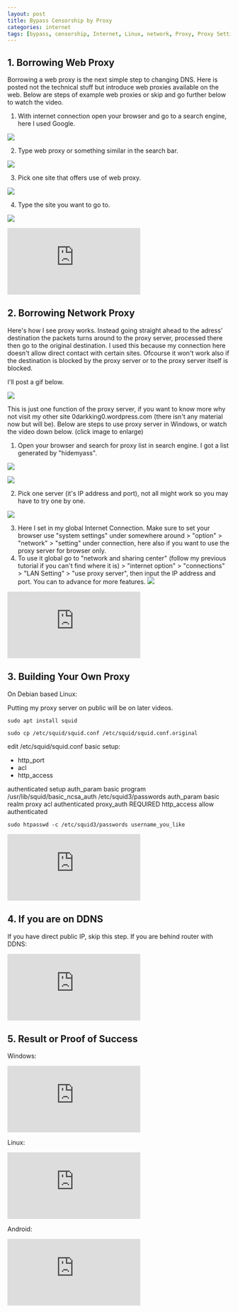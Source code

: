 ```yaml
---
layout: post
title: Bypass Censorship by Proxy
categories: internet
tags: [bypass, censorship, Internet, Linux, network, Proxy, Proxy Setting on PC, squid, Ubuntu, web, webproxy.to]
---
```


## 1\. Borrowing Web Proxy

Borrowing a web proxy is the next simple step to changing DNS. Here is posted not the technical stuff but introduce web proxies available on the web. Below are steps of example web proxies or skip and go further below to watch the video.  

1. With internet connection open your browser and go to a search engine, here I used Google. 

![](https://farm8.staticflickr.com/7649/16799936831_3e8c36dce3_o_d.png)

2. Type web proxy or something similar in the search bar.

![](https://farm8.staticflickr.com/7288/16799936491_85e6c38429_o_d.png)

3. Pick one site that offers use of web proxy.

![](https://farm9.staticflickr.com/8740/16593761657_20c9a1370f_o_d.png)

4. Type the site you want to go to.

![](https://farm8.staticflickr.com/7644/16799935861_327b9a76a7_o_d.png)

<div class="video-container"><iframe src="https://www.youtube.com/embed/K8VMeoa6GiU" frameborder="0" allowfullscreen></iframe></div>

## 2\. Borrowing Network Proxy

Here's how I see proxy works. Instead going straight ahead to the adress' destination the packets turns around to the proxy server, processed there then go to the original destination. I used this because my connection here doesn't allow direct contact with certain sites. Ofcourse it won't work also if the destination is blocked by the proxy server or to the proxy server itself is blocked.  

I'll post a gif below.  

![](https://farm8.staticflickr.com/7645/16239188344_e885153d62_o_d.gif)

This is just one function of the proxy server, if you want to know more why not visit my other site 0darkking0.wordpress.com (there isn't any material now but will be). Below are steps to use proxy server in Windows, or watch the video down below. (click image to enlarge)  

1.  Open your browser and search for proxy list in search engine. I got a list generated by "hidemyass".

![](https://farm9.staticflickr.com/8567/16673481890_65ef5f9a91_o_d.png)

![](https://farm9.staticflickr.com/8647/16860870705_a4f5747d5a_o_d.png)

2. Pick one server (it's IP address and port), not all might work so you may have to try one by one.

![](https://farm9.staticflickr.com/8707/16860870445_b2d16f0ba8_o_d.png)

3. Here I set in my global Internet Connection. Make sure to set your browser use "system settings" under somewhere around > "option" > "network" > "setting" under connection, here also if you want to use the proxy server for browser only.
4. To use it global go to "network and sharing center" (follow my previous tutorial if you can't find where it is) > "internet option" > "connections" > "LAN Setting" > "use proxy server", then input the IP address and port. You can to advance for more features.
![](https://farm9.staticflickr.com/8655/16673481080_4a34d29cdb_o_d.png)

<div class="video-container"><iframe src="https://www.youtube.com/embed/vxQHqcWrpHU" frameborder="0" allowfullscreen></iframe></div>

## 3\. Building Your Own Proxy

On Debian based Linux:

Putting my proxy server on public will be on later videos. 

```sudo apt install squid``` 

```sudo cp /etc/squid/squid.conf /etc/squid/squid.conf.original```

edit /etc/squid/squid.conf basic setup: 
- http_port 
- acl 
- http_access 

authenticated setup 
auth_param basic program /usr/lib/squid/basic_ncsa_auth /etc/squid3/passwords 
auth_param basic realm proxy 
acl authenticated proxy_auth REQUIRED 
http_access allow authenticated 

```sudo htpasswd -c /etc/squid3/passwords username_you_like```

<div class="video-container"><iframe src="https://www.youtube.com/embed/NQEqBdr51wE" frameborder="0" allowfullscreen></iframe></div>

## 4\. If you are on DDNS

If you have direct public IP, skip this step. If you are behind router with DDNS:

<div class="video-container"><iframe src="https://www.youtube.com/embed/ESAbfxPodE0" frameborder="0" allowfullscreen></iframe></div>

## 5\. Result or Proof of Success

Windows:

<div class="video-container"><iframe src="https://www.youtube.com/embed/mkSyqC97FGo" frameborder="0" allowfullscreen></iframe></div>

Linux:

<div class="video-container"><iframe src="https://www.youtube.com/embed/uwh-dU_RlHk" frameborder="0" allowfullscreen></iframe></div>

Android:

<div class="video-container"><iframe src="https://www.youtube.com/embed/0dbN0oAlXno" frameborder="0" allowfullscreen></iframe></div>